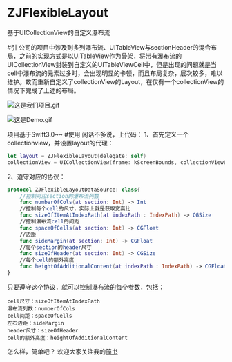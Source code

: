 # ZJFlexibleLayout
基于UICollectionView的自定义瀑布流

#引
公司的项目中涉及到多列瀑布流、UITableView与sectionHeader的混合布局，之前的实现方式是以UITableView作为骨架，将带有瀑布流的UICollectionView封装到自定义的UITableViewCell中，但是出现的问题就是当cell中瀑布流的元素过多时，会出现明显的卡顿，而且布局复杂，层次较多，难以维护。故而重新自定义了collectionView的Layout，在仅有一个collectionView的情况下完成了上述的布局。


![这是我们项目.gif](http://upload-images.jianshu.io/upload_images/1324647-a16b3f63f74d4323.gif?imageMogr2/auto-orient/strip)

![这是Demo.gif](http://upload-images.jianshu.io/upload_images/1324647-7d01db4281ea499b.gif?imageMogr2/auto-orient/strip)

项目基于Swift3.0~~
#使用
闲话不多说，上代码：
1、首先定义一个collectionview，并设置layout的代理：
``` swift
let layout = ZJFlexibleLayout(delegate: self)
collectionView = UICollectionView(frame: kScreenBounds, collectionViewLayout: layout)
```
2、遵守对应的协议：
``` swift
protocol ZJFlexibleLayoutDataSource: class{
    //控制对应section的瀑布流列数
    func numberOfCols(at section: Int) -> Int
    //控制每个cell的尺寸，实际上就是获取宽高比
    func sizeOfItemAtIndexPath(at indexPath : IndexPath) -> CGSize
    //控制瀑布流cell的间距
    func spaceOfCells(at section: Int) -> CGFloat
    //边距
    func sideMargin(at section: Int) -> CGFloat
    //每个section的header尺寸
    func sizeOfHeader(at section: Int) -> CGSize
    //每个cell的额外高度
    func heightOfAdditionalContent(at indexPath : IndexPath) -> CGFloat
}
```

只要遵守这个协议，就可以控制瀑布流的每个参数，包括：
    
    cell尺寸：sizeOfItemAtIndexPath
    瀑布流列数：numberOfCols
    cell间距：spaceOfCells
    左右边距：sideMargin
    header尺寸：sizeOfHeader
    cell的额外高度：heightOfAdditionalContent

怎么样，简单吧？
欢迎大家关注我的[简书](http://www.jianshu.com/p/28eae0d82fdc)
